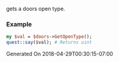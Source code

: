 gets a doors open type.
### Example

```perl
my $val = $doors->GetOpenType();
quest::say($val); # Returns uint
```


Generated On 2018-04-29T00:30:15-07:00